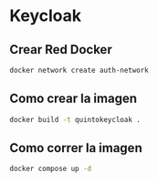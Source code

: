 # Keycloak

## Crear Red Docker

```bash
docker network create auth-network
```

## Como crear la imagen

```bash
docker build -t quintokeycloak .
```

## Como correr la imagen

```bash
docker compose up -d
```
